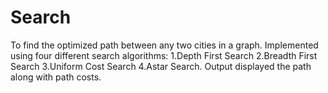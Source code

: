 # Search

To find the optimized path between any two cities in a graph. 
Implemented using four different search algorithms: 
1.Depth First Search
2.Breadth First Search
3.Uniform Cost Search
4.Astar Search. 
Output displayed the path along with path costs.
